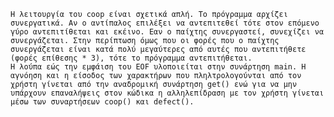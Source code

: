 	Η λειτουργία του coop είναι σχετικά απλή. Το πρόγραμμα αρχίζει συνεργατικά. Αν ο αντίπαλος επιλέξει να αντεπιτεθεί τότε στον επόμενο γύρο αντεπιτίθεται και εκέινο. Εαν ο παίχτης συνεργαστεί, συνεχίζει να συνεργάζεται. Στην περίπτωση όμως που οι φορές που ο παίχτης συνεργάζεται είναι κατά πολύ μεγαύτερες από αυτές που αντεπιτήθετε (φορές επίθεσης * 3), τότε το πρόγραμμα αντεπιτήθεται.
	Η λούπα εώς την εμφάιση του EOF υλοποιείται στην συνάρτηση main. Η αγνόηση και η είσοδος των χαρακτήρων που πληλτρολογούνται από τον χρήστη γίνεται από την αναδρομική συνάρτηση get() ενώ για να μην υπάρχουν επαναλήψεις στον κώδικα η αλληλεπίδραση με τον χρήστη γίνεται μέσω των συναρτήσεων coop() και defect().
